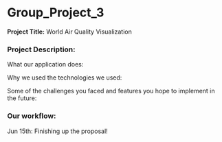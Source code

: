 # Group_Project_3

**Project Title:** World Air Quality Visualization

### Project Description:

What our application does:

Why we used the technologies we used:

Some of the challenges you faced and features you hope to implement in the future:

### Our workflow:

Jun 15th: Finishing up the proposal!
